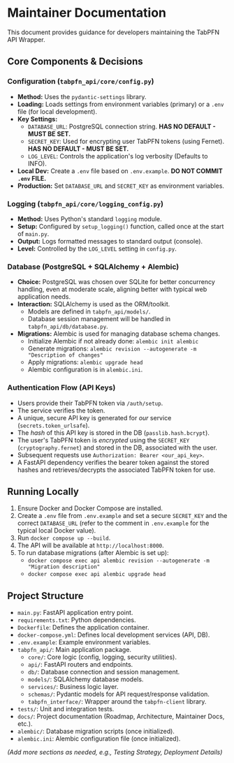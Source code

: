 # Maintainer Documentation

This document provides guidance for developers maintaining the TabPFN API Wrapper.

## Core Components & Decisions

### Configuration (`tabpfn_api/core/config.py`)

*   **Method:** Uses the `pydantic-settings` library.
*   **Loading:** Loads settings from environment variables (primary) or a `.env` file (for local development).
*   **Key Settings:**
    *   `DATABASE_URL`: PostgreSQL connection string. **HAS NO DEFAULT - MUST BE SET.**
    *   `SECRET_KEY`: Used for encrypting user TabPFN tokens (using Fernet). **HAS NO DEFAULT - MUST BE SET.**
    *   `LOG_LEVEL`: Controls the application's log verbosity (Defaults to INFO).
*   **Local Dev:** Create a `.env` file based on `.env.example`. **DO NOT COMMIT `.env` FILE.**
*   **Production:** Set `DATABASE_URL` and `SECRET_KEY` as environment variables.

### Logging (`tabpfn_api/core/logging_config.py`)

*   **Method:** Uses Python's standard `logging` module.
*   **Setup:** Configured by `setup_logging()` function, called once at the start of `main.py`.
*   **Output:** Logs formatted messages to standard output (console).
*   **Level:** Controlled by the `LOG_LEVEL` setting in `config.py`.

### Database (PostgreSQL + SQLAlchemy + Alembic)

*   **Choice:** PostgreSQL was chosen over SQLite for better concurrency handling, even at moderate scale, aligning better with typical web application needs.
*   **Interaction:** SQLAlchemy is used as the ORM/toolkit.
    *   Models are defined in `tabpfn_api/models/`.
    *   Database session management will be handled in `tabpfn_api/db/database.py`.
*   **Migrations:** Alembic is used for managing database schema changes.
    *   Initialize Alembic if not already done: `alembic init alembic`
    *   Generate migrations: `alembic revision --autogenerate -m "Description of changes"`
    *   Apply migrations: `alembic upgrade head`
    *   Alembic configuration is in `alembic.ini`.

### Authentication Flow (API Keys)

*   Users provide their TabPFN token via `/auth/setup`.
*   The service verifies the token.
*   A unique, secure API key is generated for *our* service (`secrets.token_urlsafe`).
*   The *hash* of this API key is stored in the DB (`passlib.hash.bcrypt`).
*   The user's TabPFN token is *encrypted* using the `SECRET_KEY` (`cryptography.fernet`) and stored in the DB, associated with the user.
*   Subsequent requests use `Authorization: Bearer <our_api_key>`.
*   A FastAPI dependency verifies the bearer token against the stored hashes and retrieves/decrypts the associated TabPFN token for use.

## Running Locally

1.  Ensure Docker and Docker Compose are installed.
2.  Create a `.env` file from `.env.example` and set a secure `SECRET_KEY` and the correct `DATABASE_URL` (refer to the comment in `.env.example` for the typical local Docker value).
3.  Run `docker compose up --build`.
4.  The API will be available at `http://localhost:8000`.
5.  To run database migrations (after Alembic is set up):
    *   `docker compose exec api alembic revision --autogenerate -m "Migration description"`
    *   `docker compose exec api alembic upgrade head`

## Project Structure

*   `main.py`: FastAPI application entry point.
*   `requirements.txt`: Python dependencies.
*   `Dockerfile`: Defines the application container.
*   `docker-compose.yml`: Defines local development services (API, DB).
*   `.env.example`: Example environment variables.
*   `tabpfn_api/`: Main application package.
    *   `core/`: Core logic (config, logging, security utilities).
    *   `api/`: FastAPI routers and endpoints.
    *   `db/`: Database connection and session management.
    *   `models/`: SQLAlchemy database models.
    *   `services/`: Business logic layer.
    *   `schemas/`: Pydantic models for API request/response validation.
    *   `tabpfn_interface/`: Wrapper around the `tabpfn-client` library.
*   `tests/`: Unit and integration tests.
*   `docs/`: Project documentation (Roadmap, Architecture, Maintainer Docs, etc.).
*   `alembic/`: Database migration scripts (once initialized).
*   `alembic.ini`: Alembic configuration file (once initialized).

*(Add more sections as needed, e.g., Testing Strategy, Deployment Details)*

